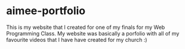 # aimee-portfolio
This is my website that I created for one of my finals for my Web Programming Class. My website was basically a porfolio with all of my favourite videos that I have have created for my church :)

